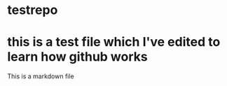 # testrepo
# this is a test file which I've edited to learn how github works

This is a markdown file
